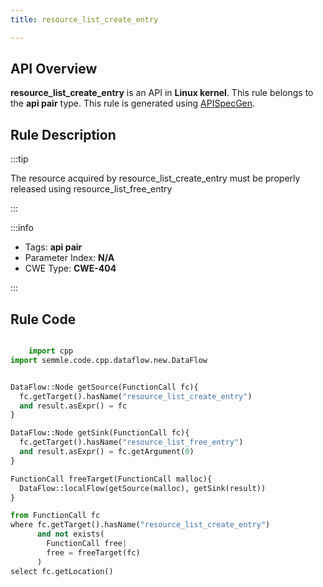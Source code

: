 ```yaml
---
title: resource_list_create_entry

---
```



## API Overview
**resource_list_create_entry** is an API in **Linux kernel**. This rule belongs to the **api pair** type. This rule is generated using [APISpecGen](../../tools/APISpecGen).
## Rule Description

:::tip

The resource acquired by resource_list_create_entry must be properly released using resource_list_free_entry

:::

:::info

- Tags: **api pair**
- Parameter Index: **N/A**
- CWE Type: **CWE-404**

:::

## Rule Code
```python

    import cpp
import semmle.code.cpp.dataflow.new.DataFlow


DataFlow::Node getSource(FunctionCall fc){
  fc.getTarget().hasName("resource_list_create_entry")
  and result.asExpr() = fc
}

DataFlow::Node getSink(FunctionCall fc){
  fc.getTarget().hasName("resource_list_free_entry")
  and result.asExpr() = fc.getArgument(0)
}

FunctionCall freeTarget(FunctionCall malloc){
  DataFlow::localFlow(getSource(malloc), getSink(result))
}

from FunctionCall fc
where fc.getTarget().hasName("resource_list_create_entry")
      and not exists(
        FunctionCall free| 
        free = freeTarget(fc)
      )
select fc.getLocation()

    
```